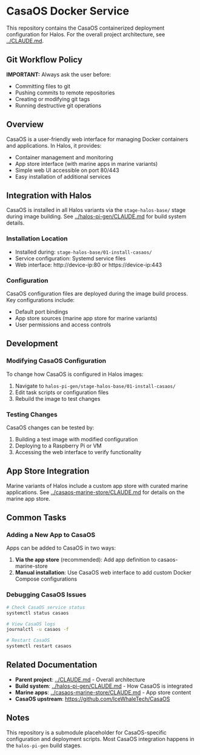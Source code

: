 # CasaOS Docker Service

This repository contains the CasaOS containerized deployment configuration for Halos. For the overall project architecture, see [../CLAUDE.md](../CLAUDE.md).

## Git Workflow Policy

**IMPORTANT:** Always ask the user before:
- Committing files to git
- Pushing commits to remote repositories
- Creating or modifying git tags
- Running destructive git operations

## Overview

CasaOS is a user-friendly web interface for managing Docker containers and applications. In Halos, it provides:
- Container management and monitoring
- App store interface (with marine apps in marine variants)
- Simple web UI accessible on port 80/443
- Easy installation of additional services

## Integration with Halos

CasaOS is installed in all Halos variants via the `stage-halos-base/` stage during image building. See [../halos-pi-gen/CLAUDE.md](../halos-pi-gen/CLAUDE.md) for build system details.

### Installation Location
- Installed during: `stage-halos-base/01-install-casaos/`
- Service configuration: Systemd service files
- Web interface: http://device-ip:80 or https://device-ip:443

### Configuration

CasaOS configuration files are deployed during the image build process. Key configurations include:
- Default port bindings
- App store sources (marine app store for marine variants)
- User permissions and access controls

## Development

### Modifying CasaOS Configuration

To change how CasaOS is configured in Halos images:

1. Navigate to `halos-pi-gen/stage-halos-base/01-install-casaos/`
2. Edit task scripts or configuration files
3. Rebuild the image to test changes

### Testing Changes

CasaOS changes can be tested by:
1. Building a test image with modified configuration
2. Deploying to a Raspberry Pi or VM
3. Accessing the web interface to verify functionality

## App Store Integration

Marine variants of Halos include a custom app store with curated marine applications. See [../casaos-marine-store/CLAUDE.md](../casaos-marine-store/CLAUDE.md) for details on the marine app store.

## Common Tasks

### Adding a New App to CasaOS

Apps can be added to CasaOS in two ways:

1. **Via the app store** (recommended): Add app definition to casaos-marine-store
2. **Manual installation**: Use CasaOS web interface to add custom Docker Compose configurations

### Debugging CasaOS Issues

```bash
# Check CasaOS service status
systemctl status casaos

# View CasaOS logs
journalctl -u casaos -f

# Restart CasaOS
systemctl restart casaos
```

## Related Documentation

- **Parent project**: [../CLAUDE.md](../CLAUDE.md) - Overall architecture
- **Build system**: [../halos-pi-gen/CLAUDE.md](../halos-pi-gen/CLAUDE.md) - How CasaOS is integrated
- **Marine apps**: [../casaos-marine-store/CLAUDE.md](../casaos-marine-store/CLAUDE.md) - App store content
- **CasaOS upstream**: https://github.com/IceWhaleTech/CasaOS

## Notes

This repository is a submodule placeholder for CasaOS-specific configuration and deployment scripts. Most CasaOS integration happens in the `halos-pi-gen` build stages.
